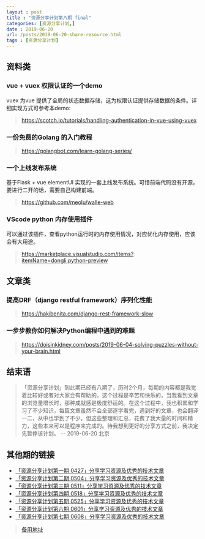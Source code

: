 ```yaml
---
layout : post
title : "资源分享计划第八期 final"
categories: [资源分享计划,] 
date : 2019-06-20
url: /posts/2019-06-20-share-resource.html 
tags : [资源分享计划]
---
```


## 资料类

### vue + vuex 权限认证的一个demo 

vuex 为vue 提供了全局的状态数据存储，这为权限认证提供存储数据的条件。详细实现方式可参考本demo:

> https://scotch.io/tutorials/handling-authentication-in-vue-using-vuex

### 一份免费的Golang 的入门教程

> https://golangbot.com/learn-golang-series/



### 一个上线发布系统

基于Flask + vue elementUI 实现的一套上线发布系统。可惜前端代码没有开源，要进行二开的话，需要自己构建前端。

> https://github.com/meolu/walle-web


### VScode python 内存使用插件

可以通过该插件，查看python运行时的内存使用情况，对应优化内存使用，应该会有大用途。

> https://marketplace.visualstudio.com/items?itemName=dongli.python-preview

## 文章类

### 提高DRF（django restful framework）序列化性能

> https://hakibenita.com/django-rest-framework-slow

### 一步步教你如何解决Python编程中遇到的难题

> https://doisinkidney.com/posts/2019-06-04-solving-puzzles-without-your-brain.html



## 结束语

>「资源分享计划」到此期已经有八期了，历时2个月，每期的内容都是我觉着比较好或者对大家会有帮助的。这个过程是辛苦和快乐的，当我看到文章的浏览量增长时，那种成就感是极度舒适的。在这个过程中，我也积累和学习了不少知识，每篇文章虽然不会全部逐字看完，遇到好的文章，也会翻译一二，从中也学到了不少。但这些整理和汇总，花费了我大量的时间和精力，这些本来可以是程序来完成的。待我想到更好的分享方式之前，我决定先暂停该计划。
> -- 2019-06-20 北京

## 其他期的链接

- [「资源分享计划第一期 0427」分享学习资源及优秀的技术文章](https://mp.weixin.qq.com/s?timestamp=1561083288&src=3&ver=1&signature=pH7Q4L-lf7vcJM9un2SCPMWwo6iHc--M7JIWL-2foAnfSQohriHRjBJgbYhfbXloapeMmD0rDFcGZ3aMafV5fuke-Erc4qHgywC-pghQXYDHX-Na2biM12IooD9UHmdh2EaMZfnnDQz6JWeMrElHeseHEjSjAOMeVGIAl6uULto=)
- [「资源分享计划第二期 0504」分享学习资源及优秀的技术文章](https://mp.weixin.qq.com/s?timestamp=1561083326&src=3&ver=1&signature=pH7Q4L-lf7vcJM9un2SCPCzo1KB07xuxDs43ViRPhzlFs2iJ19cNeX8mlHcuWRR7ywMtFYCd-aU-IApfu0OS28GJ8Lkzfy0SS-Vz9p8pa2ZWkCmUWiUFrZPAOhssG7h2c7VHOFa39GVhkZ8ahR*HX1juoPrTVn9SJ2YuOcaNXb4=)
- [「资源分享计划第三期 0511」分享学习资源及优秀的技术文章](https://mp.weixin.qq.com/s?timestamp=1561083326&src=3&ver=1&signature=pH7Q4L-lf7vcJM9un2SCPCzo1KB07xuxDs43ViRPhzlFs2iJ19cNeX8mlHcuWRR7ywMtFYCd-aU-IApfu0OS2zeHwRG3I3ktlNfHZWY8xynqiEdyN8sD0qEriamGaf6wSJwzpUBZms9cDudDggmyx8WtUfh2ET-Kvmg-Lw6XAzo=)
- [「资源分享计划第四期 0518」分享学习资源及优秀的技术文章](https://mp.weixin.qq.com/s?timestamp=1561083395&src=3&ver=1&signature=pH7Q4L-lf7vcJM9un2SCPACXD45SRE09tb9g2g55ja1MyG4O71Yttvrcq2fbZ*DCTHYTo19PmcT4NyhENiCFpOHi*hLR7lsapSHUK6hdrCB--CtG7oZlH2Y*B4RlPnDilb8YrINBomPwEwH6kw7xFtXW3Tk-jPhApQh5QOdxHiE=)
- [「资源分享计划第五期 0525」分享学习资源及优秀的技术文章](https://mp.weixin.qq.com/s?timestamp=1561083395&src=3&ver=1&signature=pH7Q4L-lf7vcJM9un2SCPACXD45SRE09tb9g2g55ja1MyG4O71Yttvrcq2fbZ*DCTHYTo19PmcT4NyhENiCFpKkSrMJuIY27wvY4U6GkBP*C5kU7QxwRFXE*Unenpq3vV0NLLJaNHjlGFd-nVtIRmmFTtKiwjdegtRDXY30w8yc=)
- [「资源分享计划第六期 0601」分享学习资源及优秀的技术文章](https://mp.weixin.qq.com/s?timestamp=1561083395&src=3&ver=1&signature=pH7Q4L-lf7vcJM9un2SCPACXD45SRE09tb9g2g55ja1MyG4O71Yttvrcq2fbZ*DCTHYTo19PmcT4NyhENiCFpN0tq-GFbTUYBuAUFgOPOrX1gNOA5*vPcmcLjSVRchgfy5Wf9*HSk1Kpzu0B0RSz3IOpF9lfq3vZPXxK1Ag96wI=)
- [「资源分享计划第七期 0608」分享学习资源及优秀的技术文章](https://mp.weixin.qq.com/s?timestamp=1561083395&src=3&ver=1&signature=pH7Q4L-lf7vcJM9un2SCPACXD45SRE09tb9g2g55ja1MyG4O71Yttvrcq2fbZ*DCTHYTo19PmcT4NyhENiCFpMAVquHGACQXq4SGXq2f*VzSy2agt5Hw1lvo5iJtf7A5jvphQr7*YOAdHFoiFHC35Bimhw56BQqKldP156XTyfA=)

> [备用地址](https://pylixm.cc/categories/%E8%B5%84%E6%BA%90%E5%88%86%E4%BA%AB%E8%AE%A1%E5%88%92/)